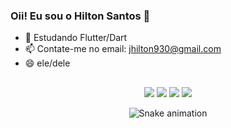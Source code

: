### Oii! Eu sou o Hilton Santos 👋


- 🌱 Estudando Flutter/Dart
- 📫 Contate-me no email: jhilton930@gmail.com
- 😄 ele/dele

##
  
<div align="center">
  <a href="https://www.instagram.com/_hiltonsantos_/" target="_blank"><img src="https://img.shields.io/badge/-Instagram-%23E4405F?style=for-the-badge&logo=instagram&logoColor=white" target="_blank"></a>
  <a href="https://twitter.com/jhiltton" target="_blank"><img src="https://img.shields.io/badge/-Twitter-%230077B5?style=for-the-badge&logo=twitter&logoColor=white" target="_blank"></a>
  <a href = "mailto:jhilton930@gmail.com"><img src="https://img.shields.io/badge/-Gmail-%23333?style=for-the-badge&logo=gmail&logoColor=white" target="_blank"></a>
  <a href="https://www.linkedin.com/in/hilton-santos-890a05188/" target="_blank"><img src="https://img.shields.io/badge/-LinkedIn-%230077B5?style=for-the-badge&logo=linkedin&logoColor=white" target="_blank"></a>
  
  ![Snake animation](https://github.com/jhiltonsantos/jhiltonsantos/blob/output/github-contribution-grid-snake.svg)
  
</div>

